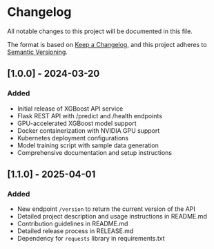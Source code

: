 # Changelog

All notable changes to this project will be documented in this file.

The format is based on [Keep a Changelog](https://keepachangelog.com/en/1.0.0/),
and this project adheres to [Semantic Versioning](https://semver.org/spec/v2.0.0.html).

## [1.0.0] - 2024-03-20

### Added
- Initial release of XGBoost API service
- Flask REST API with /predict and /health endpoints
- GPU-accelerated XGBoost model support
- Docker containerization with NVIDIA GPU support
- Kubernetes deployment configurations
- Model training script with sample data generation
- Comprehensive documentation and setup instructions

## [1.1.0] - 2025-04-01

### Added
- New endpoint `/version` to return the current version of the API
- Detailed project description and usage instructions in README.md
- Contribution guidelines in README.md
- Detailed release process in RELEASE.md
- Dependency for `requests` library in requirements.txt
